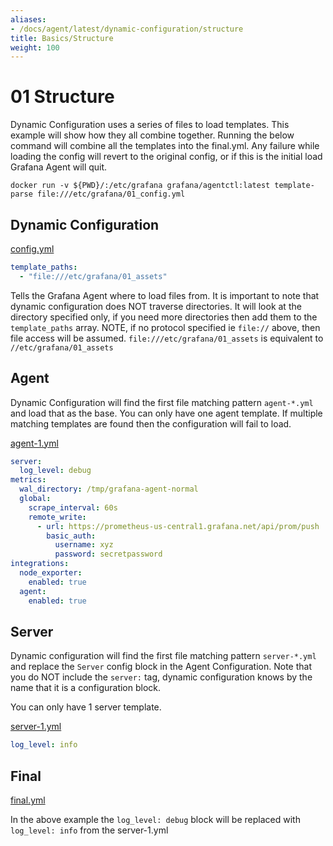 ```yaml
---
aliases:
- /docs/agent/latest/dynamic-configuration/structure
title: Basics/Structure
weight: 100
---
```


# 01 Structure

Dynamic Configuration uses a series of files to load templates. This example will show how they all combine together. Running the below command will combine all the templates into the final.yml. Any failure while loading the config will revert to the original config, or if this is the initial load Grafana Agent will quit.

`docker run -v ${PWD}/:/etc/grafana grafana/agentctl:latest template-parse file:///etc/grafana/01_config.yml`

## Dynamic Configuration

[config.yml](01_config.yml)

```yaml
template_paths:
  - "file:///etc/grafana/01_assets"
```

Tells the Grafana Agent where to load files from. It is important to note that dynamic configuration does NOT traverse directories. It will look at the directory specified only, if you need more directories then add them to the `template_paths` array. NOTE, if no protocol specified ie `file://` above, then file access will be assumed. `file:///etc/grafana/01_assets` is equivalent to `//etc/grafana/01_assets`

## Agent

Dynamic Configuration will find the first file matching pattern `agent-*.yml` and load that as the base. You can only have one agent template. If multiple matching templates are found then the configuration will fail to load.

[agent-1.yml](01_assets/agent-1.yml)

```yaml
server:
  log_level: debug
metrics:
  wal_directory: /tmp/grafana-agent-normal
  global:
    scrape_interval: 60s
    remote_write:
      - url: https://prometheus-us-central1.grafana.net/api/prom/push
        basic_auth:
          username: xyz
          password: secretpassword
integrations:
  node_exporter:
    enabled: true
  agent:
    enabled: true
```

## Server

Dynamic configuration will find the first file matching pattern `server-*.yml` and replace the `Server` config block in
the Agent Configuration. Note that you do NOT include the `server:` tag, dynamic configuration knows by the name that it
is a configuration block.

You can only have 1 server template.

[server-1.yml](01_assets/server-1.yml)


```yaml
log_level: info
```

## Final

[final.yml](01_assets/final.yml)

In the above example the `log_level: debug` block will be replaced with `log_level: info` from the server-1.yml

